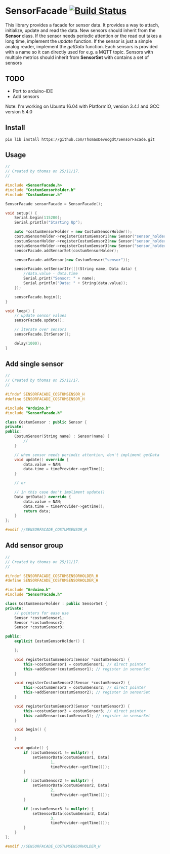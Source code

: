 # SensorFacade [![Build Status](https://travis-ci.org/ThomasDevoogdt/SensorFacade.svg?branch=master)](https://travis-ci.org/ThomasDevoogdt/SensorFacade)


This library provides a facade for sensor data. It provides a way to attach, initialize, update and read the data. New sensors should inherit from the **Sensor** class. If the sensor needs periodic attention or the read out takes a long time, implement the *update* function. If the sensor is just a simple analog reader, implement the *getData* function. Each sensors is provided with a name so it can directly used for e.g. a MQTT topic. Sensors with multiple metrics should inherit from **SensorSet** with contains a set of sensors

## TODO
   * Port to arduino-IDE
   * Add sensors

Note: I'm working on Ubuntu 16.04 with PlatformIO, version 3.4.1 and GCC version 5.4.0

## Install

```
pio lib install https://github.com/ThomasDevoogdt/SensorFacade.git
```

## Usage

```c++
//
// Created by thomas on 25/11/17.
//

#include <SensorFacade.h>
#include "CostumSensorHolder.h"
#include "CostumSensor.h"

SensorFacade sensorFacade = SensorFacade();

void setup() {
	Serial.begin(115200);
	Serial.println("Starting Up");

	auto *costumSensorHolder = new CostumSensorHolder();
	costumSensorHolder->registerCostumSensor1(new Sensor("sensor_holder_1"));
	costumSensorHolder->registerCostumSensor2(new Sensor("sensor_holder_2"));
	costumSensorHolder->registerCostumSensor3(new Sensor("sensor_holder_3"));
	sensorFacade.addSensorSet(costumSensorHolder);

	sensorFacade.addSensor(new CostumSensor("sensor"));

	sensorFacade.setSensorItr([](String name, Data data) {
		//data.value - data.time
		Serial.print("Sensor: " + name);
		Serial.println("Data: " + String(data.value));
	});

	sensorFacade.begin();
}

void loop() {
	// update sensor values
	sensorFacade.update();

	// iterate over sensors
	sensorFacade.ItrSensor();

	delay(1000);
}
```

## Add single sensor

```c++
//
// Created by thomas on 25/11/17.
//

#ifndef SENSORFACADE_COSTUMSENSOR_H
#define SENSORFACADE_COSTUMSENSOR_H

#include "Arduino.h"
#include "SensorFacade.h"

class CostumSensor : public Sensor {
private:
public:
	CostumSensor(String name) : Sensor(name) {
		//
	}

	// when sensor needs periodic attention, don't impliment getData
	void update() override {
		data.value = NAN;
		data.time = timeProvider->getTime();
	}

	// or

	// in this case don't impliment update()
	Data getData() override {
		data.value = NAN;
		data.time = timeProvider->getTime();
		return data;
	}
};

#endif //SENSORFACADE_COSTUMSENSOR_H
```

## Add sensor group

```c++
//
// Created by thomas on 25/11/17.
//

#ifndef SENSORFACADE_COSTUMSENSORHOLDER_H
#define SENSORFACADE_COSTUMSENSORHOLDER_H

#include "Arduino.h"
#include "SensorFacade.h"

class CostumSensorHolder : public SensorSet {
private:
	// pointers for ease use
	Sensor *costumSensor1;
	Sensor *costumSensor2;
	Sensor *costumSensor3;

public:
	explicit CostumSensorHolder() {

	};

	void registerCostumSensor1(Sensor *costumSensor1) {
		this->costumSensor1 = costumSensor1; // direct pointer
		this->addSensor(costumSensor1); // register in sensorSet
	}

	void registerCostumSensor2(Sensor *costumSensor2) {
		this->costumSensor2 = costumSensor2; // direct pointer
		this->addSensor(costumSensor2); // register in sensorSet
	}

	void registerCostumSensor3(Sensor *costumSensor3) {
		this->costumSensor3 = costumSensor3; // direct pointer
		this->addSensor(costumSensor3); // register in sensorSet
	}

	void begin() {

	}

	void update() {
		if (costumSensor1 != nullptr) {
			setSensorData(costumSensor1, Data(
					1,
					timeProvider->getTime()));
		}

		if (costumSensor2 != nullptr) {
			setSensorData(costumSensor2, Data(
					2,
					timeProvider->getTime()));
		}

		if (costumSensor3 != nullptr) {
			setSensorData(costumSensor3, Data(
					3,
					timeProvider->getTime()));
		}
	}
};

#endif //SENSORFACADE_COSTUMSENSORHOLDER_H
```

